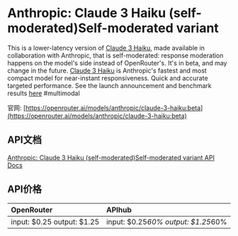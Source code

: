 # Anthropic: Claude 3 Haiku (self-moderated)Self-moderated variant

This is a lower-latency version of [Claude 3 Haiku](/models/anthropic/claude-3-haiku), made available in collaboration with Anthropic, that is self-moderated: response moderation happens on the model's side instead of OpenRouter's. It's in beta, and may change in the future.
[Claude 3 Haiku](/models/anthropic/claude-3-haiku) is Anthropic's fastest and most compact model for
near-instant responsiveness. Quick and accurate targeted performance.
See the launch announcement and benchmark results [here](https://www.anthropic.com/news/claude-3-haiku)
#multimodal

官网: [https://openrouter.ai/models/anthropic/claude-3-haiku:beta](https://openrouter.ai/models/anthropic/claude-3-haiku:beta)

## API文档

[Anthropic: Claude 3 Haiku (self-moderated)Self-moderated variant API Docs](../apis/zh/Anthropic:_Claude_3_Haiku_(self-moderated)Self-moderated_variant.md)

## API价格

| OpenRouter | APIhub |
|:---|:---|
| input: $0.25 output: $1.25 | input: $0.25*60% output: $1.25*60% |
